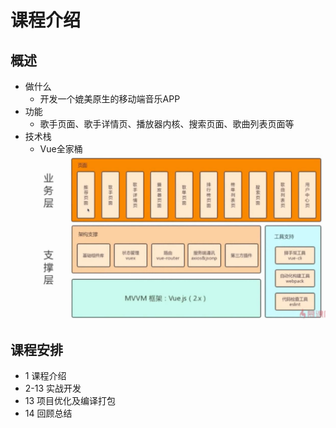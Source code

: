 # 课程介绍

## 概述

- 做什么
  - 开发一个媲美原生的移动端音乐APP
- 功能
  - 歌手页面、歌手详情页、播放器内核、搜索页面、歌曲列表页面等
- 技术栈
  - Vue全家桶
  ![1](./img/1.png)

## 课程安排

- 1 课程介绍
- 2-13 实战开发
- 13 项目优化及编译打包
- 14 回顾总结